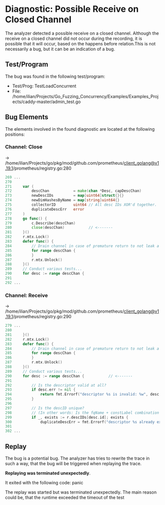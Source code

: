 # Diagnostic: Possible Receive on Closed Channel

The analyzer detected a possible receive on a closed channel.
Although the receive on a closed channel did not occur during the recording, it is possible that it will occur, based on the happens before relation.This is not necessarily a bug, but it can be an indication of a bug.

## Test/Program
The bug was found in the following test/program:

- Test/Prog: TestLoadConcurrent
- File: /home/ilian/Projects/Go_Fuzzing_Concurrency/Examples/Examples_Projects/caddy-master/admin_test.go

## Bug Elements
The elements involved in the found diagnostic are located at the following positions:

###  Channel: Close
-> /home/ilian/Projects/go/pkg/mod/github.com/prometheus/client_golang@v1.19.1/prometheus/registry.go:280
```go
269 ...
270 
271 	var (
272 		descChan           = make(chan *Desc, capDescChan)
273 		newDescIDs         = map[uint64]struct{}{}
274 		newDimHashesByName = map[string]uint64{}
275 		collectorID        uint64 // All desc IDs XOR'd together.
276 		duplicateDescErr   error
277 	)
278 	go func() {
279 		c.Describe(descChan)
280 		close(descChan)           // <-------
281 	}()
282 	r.mtx.Lock()
283 	defer func() {
284 		// Drain channel in case of premature return to not leak a goroutine.
285 		for range descChan {
286 		}
287 		r.mtx.Unlock()
288 	}()
289 	// Conduct various tests...
290 	for desc := range descChan {
291 
292 ...
```


###  Channel: Receive
-> /home/ilian/Projects/go/pkg/mod/github.com/prometheus/client_golang@v1.19.1/prometheus/registry.go:290
```go
279 ...
280 
281 	}()
282 	r.mtx.Lock()
283 	defer func() {
284 		// Drain channel in case of premature return to not leak a goroutine.
285 		for range descChan {
286 		}
287 		r.mtx.Unlock()
288 	}()
289 	// Conduct various tests...
290 	for desc := range descChan {           // <-------
291 
292 		// Is the descriptor valid at all?
293 		if desc.err != nil {
294 			return fmt.Errorf("descriptor %s is invalid: %w", desc, desc.err)
295 		}
296 
297 		// Is the descID unique?
298 		// (In other words: Is the fqName + constLabel combination unique?)
299 		if _, exists := r.descIDs[desc.id]; exists {
300 			duplicateDescErr = fmt.Errorf("descriptor %s already exists with the same fully-qualified name and const label values", desc)
301 
302 ...
```


## Replay
The bug is a potential bug.
The analyzer has tries to rewrite the trace in such a way, that the bug will be triggered when replaying the trace.

**Replaying was terminated unexpectedly**.

It exited with the following code: panic

The replay was started but was terminated unexpectedly.
The main reason could be, that the runtime exceeded the timeout of the test

